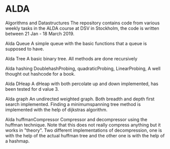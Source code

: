 # ALDA
Algorithms and Datastructures
The repository contains code from various weekly tasks in the ALDA course at DSV in Stockholm, the code is written between 
21 Jan - 18 March 2019.


Alda Queue
A simple queue with the basic functions that a queue is supposed to have.

Alda Tree
A basic binary tree. All methods are done recursively

Alda hashing
DoublehashProbing, quadraticProbing, LinearProbing, A well thought out hashcode for a book.


Alda DHeap
A dHeap with both percolate up and down implemented, has been tested for d value 3.

Alda graph
An undirected weighted graph. Both breadth and depth first search implemented. Finding a minimumspanning tree method is implemented
with the help of dijkstras algorithm.

Alda huffmanCompressor
Compressor and decompressor using the huffman technique. Note that this does not really compress anything but it works in "theory".
Two different implementations of decompression, one is with the help of the actual huffman tree and the other one is with the help of
a hashmap.